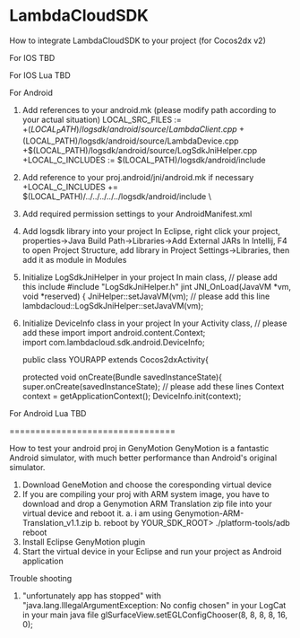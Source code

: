 LambdaCloudSDK 
================================

How to integrate LambdaCloudSDK to your project (for Cocos2dx v2)

For IOS
TBD


For IOS Lua
TBD

For Android
1. Add references to your android.mk (please modify path according to your actual situation)
   LOCAL_SRC_FILES := \
   +$(LOCAL_PATH)/logsdk/android/source/LambdaClient.cpp \
   +$(LOCAL_PATH)/logsdk/android/source/LambdaDevice.cpp \
   +$(LOCAL_PATH)/logsdk/android/source/LogSdkJniHelper.cpp \
   +LOCAL_C_INCLUDES := $(LOCAL_PATH)/logsdk/android/include
2. Add reference to your proj.android/jni/android.mk if necessary
   +LOCAL_C_INCLUDES += $(LOCAL_PATH)/../../../../../logsdk/android/include \
3. Add required permission settings to your AndroidManifest.xml
   <uses-permission android:name="android.permission.INTERNET"/>
   <uses-permission android:name="android.permission.ACCESS_NETWORK_STATE" />
   <uses-permission android:name="android.permission.ACCESS_WIFI_STATE" />
   <uses-permission android:name="android.permission.READ_PHONE_STATE"/>
4. Add logsdk library into your project
   In Eclipse, right click your project, properties->Java Build Path->Libraries->Add External JARs
   In Intellij, F4 to open Project Structure, add library in Project Settings->Libraries, then add it as module in Modules
5. Initialize LogSdkJniHelper in your project
   In main class,
   // please add this include 
   #include "LogSdkJniHelper.h"
   jint JNI_OnLoad(JavaVM *vm, void *reserved)
   {
      JniHelper::setJavaVM(vm);
      // please add this line
      lambdacloud::LogSdkJniHelper::setJavaVM(vm);
6. Initialize DeviceInfo class in your project
   In your Activity class,
   // please add these import
   import android.content.Context;   
   import com.lambdacloud.sdk.android.DeviceInfo;

   public class YOURAPP extends Cocos2dxActivity{

      protected void onCreate(Bundle savedInstanceState){
      super.onCreate(savedInstanceState);
      // please add these lines
      Context context = getApplicationContext();
      DeviceInfo.init(context);


For Android Lua
TBD

================================

How to test your android proj in GenyMotion
GenyMotion is a fantastic Android simulator, with much better performance than Android's original simulator.
1. Download GeneMotion and choose the coresponding virtual device
2. If you are compiling your proj with ARM system image, you have to download and drop a Genymotion ARM Translation zip file into your virtual device and reboot it.
   a. i am using Genymotion-ARM-Translation_v1.1.zip
   b. reboot by YOUR_SDK_ROOT> ./platform-tools/adb reboot
3. Install Eclipse GenyMotion plugin
4. Start the virtual device in your Eclipse and run your project as Android application

Trouble shooting
1. "unfortunately app has stopped" with "java.lang.IllegalArgumentException: No config chosen" in your LogCat
   in your main java file
   glSurfaceView.setEGLConfigChooser(8, 8, 8, 8, 16, 0);


